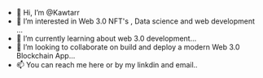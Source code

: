 - 👋 Hi, I’m @Kawtarr
- 👀 I’m interested in Web 3.0 NFT's , Data science and web development ...
- 🌱 I’m currently learning about web 3.0 development...
- 💞️ I’m looking to collaborate on build and deploy a modern Web 3.0 Blockchain App...
- 📫 You can reach me here or by my linkdin and email..
